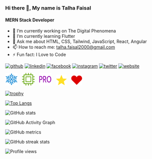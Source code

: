 ### Hi there 👋, My name is Talha Faisal
#### MERN Stack Developer

- 🔭 I’m currently working on The Digital Phenomena 
- 🌱 I’m currently learning Flutter 
- 💬 Ask me about HTML, CSS, Tailwind, JavaScript, React, Angular 
- 📫 How to reach me: talha.faisal2000@gmail.com 
- ⚡ Fun fact: I Love to Code 


[<img src='https://cdn.jsdelivr.net/npm/simple-icons@3.0.1/icons/github.svg' alt='github' height='40'>](https://github.com/talha442)  [<img src='https://cdn.jsdelivr.net/npm/simple-icons@3.0.1/icons/linkedin.svg' alt='linkedin' height='40'>](https://www.linkedin.com/in/https://www.linkedin.com/in/talha-faisal-6490741ab//)  [<img src='https://cdn.jsdelivr.net/npm/simple-icons@3.0.1/icons/facebook.svg' alt='facebook' height='40'>](https://www.facebook.com/https://www.facebook.com/profile.php?id=100009426633452)  [<img src='https://cdn.jsdelivr.net/npm/simple-icons@3.0.1/icons/instagram.svg' alt='instagram' height='40'>](https://www.instagram.com/https://www.instagram.com/talha.faisal2000//)  [<img src='https://cdn.jsdelivr.net/npm/simple-icons@3.0.1/icons/twitter.svg' alt='twitter' height='40'>](https://twitter.com/https://twitter.com/TalhaFaisal2000)  [<img src='https://cdn.jsdelivr.net/npm/simple-icons@3.0.1/icons/icloud.svg' alt='website' height='40'>](https://talhafaisal.netlify.app/)  

<a href='https://archiveprogram.github.com/'><img src='https://raw.githubusercontent.com/acervenky/animated-github-badges/master/assets/acbadge.gif' width='40' height='40'></a> <a href='https://docs.github.com/en/developers'><img src='https://raw.githubusercontent.com/acervenky/animated-github-badges/master/assets/devbadge.gif' width='40' height='40'></a> <a href='https://github.com/pricing'><img src='https://raw.githubusercontent.com/acervenky/animated-github-badges/master/assets/pro.gif' width='40' height='40'></a> <a href='https://stars.github.com/'><img src='https://raw.githubusercontent.com/acervenky/animated-github-badges/master/assets/starbadge.gif' width='35' height='35'></a> <a href='https://docs.github.com/en/github/supporting-the-open-source-community-with-github-sponsors'><img src='https://raw.githubusercontent.com/acervenky/animated-github-badges/master/assets/sponsorbadge.gif' width='35' height='35'></a> 

[![trophy](https://github-profile-trophy.vercel.app/?username=talha442)](https://github.com/ryo-ma/github-profile-trophy)

[![Top Langs](https://github-readme-stats.vercel.app/api/top-langs/?username=talha442)](https://github.com/anuraghazra/github-readme-stats)

![GitHub stats](https://github-readme-stats.vercel.app/api?username=talha442&show_icons=true&count_private=true)  

![GitHub Activity Graph](https://activity-graph.herokuapp.com/graph?username=talha442)  

![GitHub metrics](https://metrics.lecoq.io/talha442)  

![GitHub streak stats](https://github-readme-streak-stats.herokuapp.com/?user=talha442)  

![Profile views](https://gpvc.arturio.dev/talha442)  
